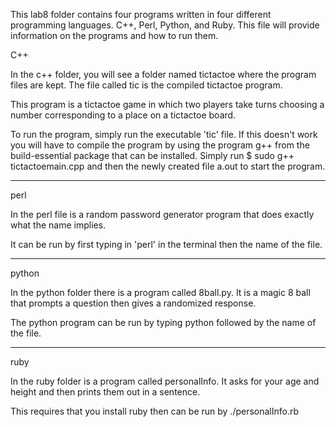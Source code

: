 This lab8 folder contains four programs written in four different programming languages. C++, Perl, Python, and Ruby.
This file will provide information on the programs and how to run them.



C++

In the c++ folder, you will see a folder named tictactoe where the program files are kept.
The file called tic is the compiled tictactoe program.

This program is a tictactoe game in which two players take turns choosing a number corresponding to a place on a tictactoe board.

To run the program, simply run the executable 'tic' file. If this doesn't work you will have to compile the program by using the program g++ from the build-essential package that can be installed. Simply run $ sudo g++ tictactoemain.cpp and then the newly created file a.out to start the program.

---------------

perl

In the perl file is a random password generator program that does exactly what the name implies.

It can be run by first typing in 'perl' in the terminal then the name of the file.

--------------

python

In the python folder there is a program called 8ball.py. It is a magic 8 ball that prompts a question then gives a randomized response. 

The python program can be run by typing python followed by the name of the file.

---------------

ruby

In the ruby folder is a program called personalInfo. It asks for your age and height and then prints them out in a sentence. 

This requires that you install ruby then can be run by ./personalInfo.rb


